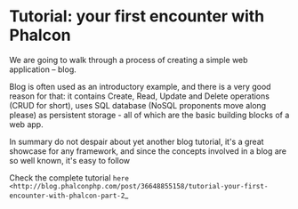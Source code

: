 Tutorial: your first encounter with Phalcon
===========================================

We are going to walk through a process of creating a simple web application – blog.

Blog is often used as an introductory example, and there is a very good reason for that: it contains Create, Read, Update and Delete operations (CRUD for short), uses SQL database (NoSQL proponents move along please) as persistent storage - all of which are the basic building blocks of a web app.

In summary do not despair about yet another blog tutorial, it's a great showcase for any framework, and since the concepts involved in a blog are so well known, it's easy to follow

Check the complete tutorial `here <http://blog.phalconphp.com/post/36648855158/tutorial-your-first-encounter-with-phalcon-part-2`_
